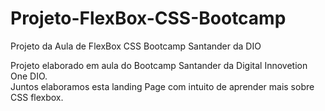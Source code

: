 # Projeto-FlexBox-CSS-Bootcamp
Projeto da Aula de FlexBox CSS Bootcamp Santander da DIO

Projeto elaborado em aula do Bootcamp Santander da Digital Innovetion One DIO.<br>
Juntos elaboramos esta landing Page com intuito de aprender mais sobre CSS flexbox.
